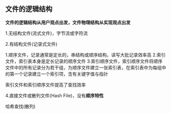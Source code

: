 ## 文件的逻辑结构

**文件的逻辑结构从用户观点出发，文件物理结构从实现观点出发**

1.无结构文件(流式文件)，字节流或字符流

2.有结构文件(记录式文件)

1.顺序文件，记录通常是定长的，串结构或顺序结构，读写大批记录效率高
2.索引文件，索引表本身是定长记录的顺序文件
3.索引顺序文件，索引顺序文件将顺序文件中的所有记录分为若干组，为顺序文件建立一张索引表，在索引表中为每组中的第一个记录建立一个索引项，含有关键字值与指针

索引文件和索引顺序文件提高了查找效率

4.直接文件或散列文件(Hash File)，没有**顺序特性**

哈希查找(散列)



